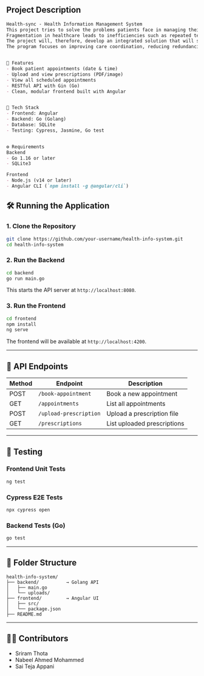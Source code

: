 ## Project Description
```markdown
Health-sync - Health Information Management System
This project tries to solve the problems patients face in managing their health information across multiple platforms and providers.
Fragmentation in healthcare leads to inefficiencies such as repeated testing, misunderstandings, and treatment delays, impacting health outcomes.
The project will, therefore, develop an integrated solution that will streamline communication between healthcare professionals and empower patients with a centralized system to manage appointments, prescriptions, and health metrics.
The program focuses on improving care coordination, reducing redundancies, and generally enhancing the outcome for the patient.


🚀 Features
- Book patient appointments (date & time)
- Upload and view prescriptions (PDF/image)
- View all scheduled appointments
- RESTful API with Gin (Go)
- Clean, modular frontend built with Angular


🧰 Tech Stack
- Frontend: Angular
- Backend: Go (Golang)
- Database: SQLite
- Testing: Cypress, Jasmine, Go test


⚙️ Requirements
Backend
- Go 1.16 or later
- SQLite3

Frontend
- Node.js (v14 or later)
- Angular CLI (`npm install -g @angular/cli`)


```
## 🛠️ Running the Application

### 1. Clone the Repository

```bash
git clone https://github.com/your-username/health-info-system.git
cd health-info-system
```

### 2. Run the Backend

```bash
cd backend
go run main.go
```

This starts the API server at `http://localhost:8080`.

### 3. Run the Frontend

```bash
cd frontend
npm install
ng serve
```

The frontend will be available at `http://localhost:4200`.

---

## 🎯 API Endpoints

| Method | Endpoint               | Description                |
|--------|------------------------|----------------------------|
| POST   | `/book-appointment`    | Book a new appointment     |
| GET    | `/appointments`        | List all appointments      |
| POST   | `/upload-prescription` | Upload a prescription file |
| GET    | `/prescriptions`       | List uploaded prescriptions|

---

## 🧪 Testing

### Frontend Unit Tests

```bash
ng test
```

### Cypress E2E Tests

```bash
npx cypress open
```

### Backend Tests (Go)

```bash
go test
```

---

## 📁 Folder Structure

```
health-info-system/
├── backend/          → Golang API
│   ├── main.go
│   └── uploads/
├── frontend/         → Angular UI
│   ├── src/
│   └── package.json
├── README.md
```

---

## 🧑‍💻 Contributors

- Sriram Thota
- Nabeel Ahmed Mohammed
- Sai Teja Appani


